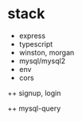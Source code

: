 # stack

- express
- typescript
- winston, morgan
- mysql/mysql2
- env
- cors

++ signup, login

++ mysql-query
